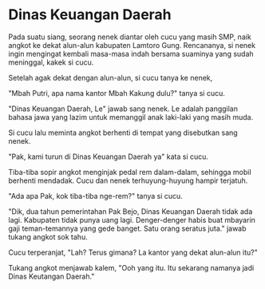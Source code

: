 # Dinas Keuangan Daerah

Pada suatu siang, seorang nenek diantar oleh cucu yang masih SMP, naik angkot ke dekat alun-alun kabupaten Lamtoro Gung. Rencananya, si nenek ingin mengingat kembali masa-masa indah bersama suaminya yang sudah meninggal, kakek si cucu.

Setelah agak dekat dengan alun-alun, si cucu tanya ke nenek,

"Mbah Putri, apa nama kantor Mbah Kakung dulu?" tanya si cucu.

"Dinas Keuangan Daerah, Le" jawab sang nenek. Le adalah panggilan bahasa jawa yang lazim untuk memanggil anak laki-laki yang masih muda.

Si cucu lalu meminta angkot berhenti di tempat yang disebutkan sang nenek.

"Pak, kami turun di Dinas Keuangan Daerah ya" kata si cucu.

Tiba-tiba sopir angkot menginjak pedal rem dalam-dalam, sehingga mobil berhenti mendadak. Cucu dan nenek terhuyung-huyung hampir terjatuh.

"Ada apa Pak, kok tiba-tiba nge-rem?" tanya si cucu.

"Dik, dua tahun pemerintahan Pak Bejo, Dinas Keuangan Daerah tidak ada lagi. Kabupaten tidak punya uang lagi. Denger-denger habis buat mbayarin gaji teman-temannya yang gede banget. Satu orang seratus juta." jawab tukang angkot sok tahu.

Cucu terperanjat, "Lah? Terus gimana? La kantor yang dekat alun-alun itu?"

Tukang angkot menjawab kalem, "Ooh yang itu. Itu sekarang namanya jadi Dinas Keutangan Daerah."
